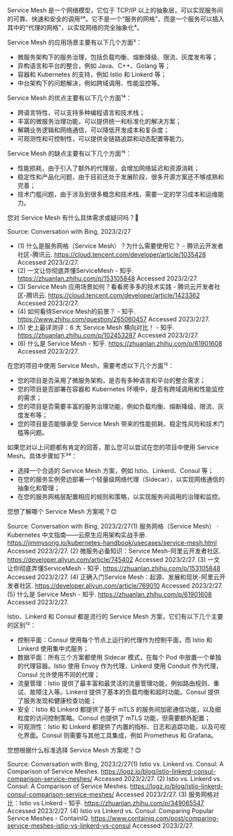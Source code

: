 Service Mesh 是一个网络模型，它位于 TCP/IP 以上的抽象层，可以实现服务间的可靠、快速和安全的调用²⁴。它不是一个“服务的网格”，而是一个服务可以插入其中的“代理的网格”，以实现网络的完全抽象化⁴。

Service Mesh 的应用场景主要有以下几个方面³：

- 微服务架构下的服务治理，包括负载均衡、熔断降级、限流、灰度发布等；
- 异构语言和平台的整合，例如 Java、C++、Golang 等；
- 容器和 Kubernetes 的支持，例如 Istio 和 Linkerd 等；
- 中台架构下的问题解决，例如跨域调用、性能监控等。

Service Mesh 的优点主要有以下几个方面¹⁴：

- 跨语言特性，可以支持多种编程语言和技术栈；
- 丰富的微服务治理功能，可以提供统一和标准化的解决方案；
- 解耦业务逻辑和网络通信，可以降低开发成本和复杂度；
- 可观测性和可控制性，可以提供全链路追踪和动态配置等能力。

Service Mesh 的缺点主要有以下几个方面¹⁵：

- 性能损耗，由于引入了额外的代理层，会增加网络延迟和资源消耗；
- 稳定性和产品化问题，由于目前还处于发展阶段，很多开源方案还不够成熟和完善；
- 技术门槛问题，由于涉及到很多概念和技术栈，需要一定的学习成本和运维能力。

您对 Service Mesh 有什么具体需求或疑问吗？🤔

Source: Conversation with Bing, 2023/2/27
- (1) 什么是服务网格（Service Mesh）？为什么需要使用它？ - 腾讯云开发者社区-腾讯云. https://cloud.tencent.com/developer/article/1035428 Accessed 2023/2/27.
- (2) 一文让你彻底弄懂ServiceMesh - 知乎. https://zhuanlan.zhihu.com/p/153105848 Accessed 2023/2/27.
- (3) Service Mesh 应用场景如何？看看房多多的技术实践 - 腾讯云开发者社区-腾讯云. https://cloud.tencent.com/developer/article/1423362 Accessed 2023/2/27.
- (4) 如何看待Service Mesh的前景？ - 知乎. https://www.zhihu.com/question/265060457 Accessed 2023/2/27.
- (5) 史上最详测评：6 大 Service Mesh 横向对比！ - 知乎. https://zhuanlan.zhihu.com/p/102453287 Accessed 2023/2/27.
- (6) 什么是 Service Mesh - 知乎. https://zhuanlan.zhihu.com/p/61901608 Accessed 2023/2/27.

在您的项目中使用 Service Mesh，需要考虑以下几个方面¹²：

- 您的项目是否采用了微服务架构，是否有多种语言和平台的整合需求；
- 您的项目是否部署在容器和 Kubernetes 环境中，是否有跨域调用和性能监控的需求；
- 您的项目是否需要丰富的服务治理功能，例如负载均衡、熔断降级、限流、灰度发布等；
- 您的项目是否能够承受 Service Mesh 带来的性能损耗、稳定性风险和技术门槛等问题。

如果您对以上问题都有肯定的回答，那么您可以尝试在您的项目中使用 Service Mesh。具体步骤如下³⁴：

- 选择一个合适的 Service Mesh 方案，例如 Istio、Linkerd、Consul 等；
- 在您的服务实例旁边部署一个轻量级网络代理（Sidecar），以实现网络通信的抽象化和管理；
- 在您的服务网格层配置相应的规则和策略，以实现服务间调用的治理和监控。

您想了解哪个 Service Mesh 方案呢？😊

Source: Conversation with Bing, 2023/2/27(1) 服务网格（Service Mesh） · Kubernetes 中文指南——云原生应用架构实战手册. https://jimmysong.io/kubernetes-handbook/usecases/service-mesh.html Accessed 2023/2/27.
(2) 微服务必备知识：Service Mesh-阿里云开发者社区. https://developer.aliyun.com/article/745402 Accessed 2023/2/27.
(3) 一文让你彻底弄懂ServiceMesh - 知乎. https://zhuanlan.zhihu.com/p/153105848 Accessed 2023/2/27.
(4) 正确入门Service Mesh：起源、发展和现状-阿里云开发者社区. https://developer.aliyun.com/article/769010 Accessed 2023/2/27.
(5) 什么是 Service Mesh - 知乎. https://zhuanlan.zhihu.com/p/61901608 Accessed 2023/2/27.


Istio、Linkerd 和 Consul 都是流行的 Service Mesh 方案，它们有以下几个主要的区别¹²：

- 控制平面：Consul 使用每个节点上运行的代理作为控制平面，而 Istio 和 Linkerd 使用集中式服务；
- 数据平面：所有三个方案都使用 Sidecar 模式，在每个 Pod 中放置一个单独的代理容器。Istio 使用 Envoy 作为代理，Linkerd 使用 Conduit 作为代理，Consul 允许使用不同的代理；
- 流量管理：Istio 提供了最丰富和最灵活的流量管理功能，例如路由规则、重试、故障注入等。Linkerd 提供了基本的负载均衡和超时功能。Consul 提供了服务发现和健康检查功能；
- 安全：Istio 和 Linkerd 都提供了基于 mTLS 的服务间加密通信功能，以及细粒度的访问控制策略。Consul 也提供了 mTLS 功能，但需要额外配置；
- 可观测性：Istio 和 Linkerd 都提供了内置的指标、日志和追踪功能，以及可视化界面。Consul 则需要与其他工具集成，例如 Prometheus 和 Grafana。

您想根据什么标准选择 Service Mesh 方案呢？😊

Source: Conversation with Bing, 2023/2/27(1) Istio vs. Linkerd vs. Consul: A Comparison of Service Meshes. https://logz.io/blog/istio-linkerd-consul-comparison-service-meshes/ Accessed 2023/2/27.
(2) Istio vs. Linkerd vs. Consul: A Comparison of Service Meshes. https://logz.io/blog/istio-linkerd-consul-comparison-service-meshes/ Accessed 2023/2/27.
(3) 服务网格对比：Istio vs Linkerd - 知乎. https://zhuanlan.zhihu.com/p/349065547 Accessed 2023/2/27.
(4) Istio vs Linkerd vs. Consul: Comparing Popular Service Meshes - ContainIQ. https://www.containiq.com/post/comparing-service-meshes-istio-vs-linkerd-vs-consul Accessed 2023/2/27.

